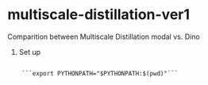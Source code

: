 # multiscale-distillation-ver1

Comparition between Multiscale Distillation modal vs. Dino 
1. Set up
``` 

    ```export PYTHONPATH="$PYTHONPATH:$(pwd)"```



```
```
```
